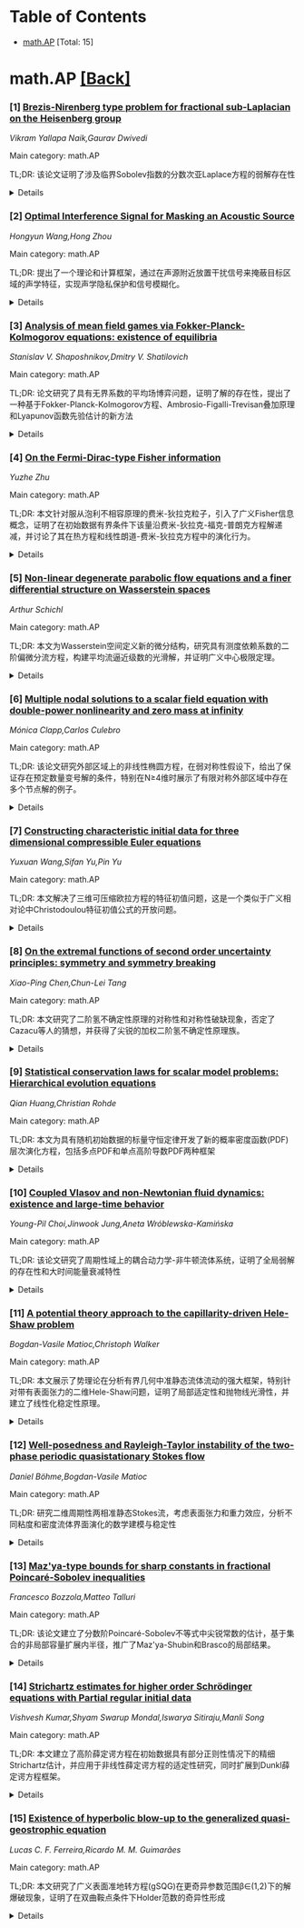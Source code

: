 <div id=toc></div>

# Table of Contents

- [math.AP](#math.AP) [Total: 15]


<div id='math.AP'></div>

# math.AP [[Back]](#toc)

### [1] [Brezis-Nirenberg type problem for fractional sub-Laplacian on the Heisenberg group](https://arxiv.org/abs/2508.14990)
*Vikram Yallapa Naik,Gaurav Dwivedi*

Main category: math.AP

TL;DR: 该论文证明了涉及临界Sobolev指数的分数次亚Laplace方程的弱解存在性


<details>
  <summary>Details</summary>
Motivation: 研究动机来源于著名的Brezis-Nirenberg问题，旨在解决分数次亚Laplace方程在临界指数情况下的解存在性问题

Method: 使用分数次水平Laplacian算子，在Heisenberg群上分析具有临界Sobolev指数的非线性方程

Result: 证明了在具有连续边界的有界区域上，该分数次亚Laplace方程弱解的存在性

Conclusion: 成功扩展了Brezis-Nirenberg问题的结果到分数次亚Laplace方程情形，为这类临界指数问题提供了理论基础

Abstract: In this paper, we show the existence of a weak solution for a fractional
sub-Laplace equation involving a term with the critical Sobolev exponent,
namely, \begin{align*} (-\Delta_\mathbb{H})^su - \lambda u &= |u|^{Q^*_s -2}u
\text{ in } \Omega,\\ u &= 0 \text{ in } \mathbb{H}^N \setminus \Omega,
\end{align*} where $\Omega \subseteq \mathbb{H}^N$ is bounded and has
continuous boundary, $(-\Delta_\mathbb{H})^s$ is the horizontal fractional
Laplacian, $s \in (0,1), \lambda > 0,$ and $Q^*_s=\frac{2Q}{Q-2s}$ is the
Sobolev critical exponent. This problem is motivated by the celebrated
Brezis-Nirenberg problem \cite{brezis1983positive}.

</details>


### [2] [Optimal Interference Signal for Masking an Acoustic Source](https://arxiv.org/abs/2508.15023)
*Hongyun Wang,Hong Zhou*

Main category: math.AP

TL;DR: 提出了一个理论和计算框架，通过在声源附近放置干扰信号来掩蔽目标区域的声学特征，实现声学隐私保护和信号模糊化。


<details>
  <summary>Details</summary>
Motivation: 在需要声学隐私或故意信号模糊的环境中，需要掩蔽基本操作中产生的声学特征，防止在目标区域被检测传感器发现。

Method: 推导了三维强迫波动方程的解析准稳态周期解，使用球对称解的叠加来研究目标区域的掩蔽效果，分析优化使用一个或两个点力进行掩蔽的性能，并开发了高效数值方法处理非球对称情况。

Result: 建立了声学掩蔽的理论框架，发现了自掩蔽现象，证明了使用干扰信号可以有效降低目标区域的残余振幅。

Conclusion: 该工作为水下声学通信安全、水下航行器隐身和声学监视防护等应用提供了有效的声学掩蔽解决方案。

Abstract: In an environment where acoustic privacy or deliberate signal obfuscation is
desired, it is necessary to mask the acoustic signature generated in essential
operations. We consider the problem of masking the effect of an acoustic source
in a target region where possible detection sensors are located. Masking is
achieved by placing interference signals near the acoustic source. We introduce
a theoretical and computational framework for designing such interference
signals with the goal of minimizing the residual amplitude in the target
region. For the three-dimensional (3D) forced wave equation with spherical
symmetry, we derive analytical quasi-steady periodic solutions for several
canonical cases. We examine the phenomenon of self-masking where an acoustic
source with certain spatial forcing profile masks itself from detection outside
its forcing footprint. We then use superposition of spherically symmetric
solutions to investigate masking in a given target region. We analyze and
optimize the performance of using one or two point-forces deployed near the
acoustic source for masking in the target region. For the general case where
the spatial forcing profile of the acoustic source lacks spherical symmetry, we
develop an efficient numerical method for solving the 3D wave equation.
Potential applications of this work include undersea acoustic communication
security, undersea vehicles stealth, and protection against acoustic
surveillance.

</details>


### [3] [Analysis of mean field games via Fokker-Planck-Kolmogorov equations: existence of equilibria](https://arxiv.org/abs/2508.15029)
*Stanislav V. Shaposhnikov,Dmitry V. Shatilovich*

Main category: math.AP

TL;DR: 论文研究了具有无界系数的平均场博弈问题，证明了解的存在性，提出了一种基于Fokker-Planck-Kolmogorov方程、Ambrosio-Figalli-Trevisan叠加原理和Lyapunov函数先验估计的新方法


<details>
  <summary>Details</summary>
Motivation: 研究具有无界系数的平均场博弈问题，这类问题在传统方法下难以处理，需要开发新的数学工具来证明解的存在性

Method: 采用基于Fokker-Planck-Kolmogorov方程的新方法，结合Ambrosio-Figalli-Trevisan叠加原理，并使用Lyapunov函数进行先验估计

Result: 成功证明了具有无界系数的平均场博弈问题解的存在性

Conclusion: 提出的新方法有效解决了具有无界系数的平均场博弈问题，为这类复杂问题的研究提供了新的数学工具和理论框架

Abstract: We study mean field games with unbounded coefficients. The existence of a
solution is proved. We propose a new approach based on Fokker-Planck-Kolmogorov
equations, the Ambrosio-Figalli-Trevisan superposition principle and a priory
estimates with Lyapunov functions.

</details>


### [4] [On the Fermi-Dirac-type Fisher information](https://arxiv.org/abs/2508.15054)
*Yuzhe Zhu*

Main category: math.AP

TL;DR: 本文针对服从泡利不相容原理的费米-狄拉克粒子，引入了广义Fisher信息概念，证明了在初始数据有界条件下该量沿费米-狄拉克-福克-普朗克方程解递减，并讨论了其在热方程和线性朗道-费米-狄拉克方程中的演化行为。


<details>
  <summary>Details</summary>
Motivation: 研究费米-狄拉克类粒子的动力学模型，特别是服从泡利不相容原理的粒子系统，需要发展适合此类系统的信息理论工具来量化熵耗散和动力学行为。

Method: 通过关联熵耗散恒等式引入广义Fisher信息概念，针对费米-狄拉克-福克-普朗克型动力学方程进行理论分析，证明在初始数据有界条件下的单调性性质。

Result: 证明了在适当初始数据上界条件下，广义Fisher信息沿费米-狄拉克-福克-普朗克方程解递减，而无此界限时单调性可能失效。同时分析了该信息量在热方程和线性朗道-费米-狄拉克方程中的时间演化。

Conclusion: 所提出的广义Fisher信息为费米-狄拉克类粒子系统提供了有效的分析工具，能够刻画此类系统的熵耗散特性，为研究量子统计力学中的动力学过程提供了新的理论框架。

Abstract: We consider kinetic models for Fermi-Dirac-like particles obeying the
exclusion principle. A generalized notion of Fisher information, tailored to
kinetic equations of Fermi-Dirac-Fokker-Planck type, is introduced via the
associated entropy dissipation identity. We show that, subject to a suitable
upper bound on the initial data, this quantity decreases along solutions of the
Fermi-Dirac-Fokker-Planck equation, while monotonicity can fail in the absence
of such a bound. We also discuss the time evolution of this Fermi-Dirac-type
Fisher information for the heat equation and the linear-type Landau-Fermi-Dirac
equation with Maxwell molecules.

</details>


### [5] [Non-linear degenerate parabolic flow equations and a finer differential structure on Wasserstein spaces](https://arxiv.org/abs/2508.15140)
*Arthur Schichl*

Main category: math.AP

TL;DR: 本文为Wasserstein空间定义新的微分结构，研究具有测度依赖系数的二阶偏微分流方程，构建平均流逼近级数的光滑解，并证明广义中心极限定理。


<details>
  <summary>Details</summary>
Motivation: 为p>2的Wasserstein空间和一般黎曼流形建立更精细的微分结构，扩展光滑曲线的概念，处理可能退化的二阶偏微分流方程。

Method: 使用平均流逼近级数（显式欧拉格式的变体）作为均匀极限来显式构造光滑解，在弱假设下证明解的存在性。

Result: 成功构建了Wasserstein空间中的光滑解，证明了广义中心极限定理，在更强假设下证明了光滑解的唯一性。

Conclusion: 新定义的微分结构比经典结构更精细，所提出的方法能够有效处理具有测度依赖系数的退化二阶偏微分流方程，为Wasserstein几何分析提供了新工具。

Abstract: We define new differential structures on the Wasserstein spaces
$\mathcal{W}_p(M)$ for $p > 2$ and a general Riemannian manifold $(M,g)$. We
consider a very general and possibly degenerate second order partial
differential flow equation with measure dependent coefficients to expand the
notion of smooth curves and to ensure that the new differential structure is
finer than the classical one. Under weak assumptions, we explicitly construct
smooth solutions as uniform limits of Average Flow Approximation Series (a
variant of explicit Euler--scheme approximations) in $\mathcal{W}_p(M)$ and,
thus, prove a generalzed version of the Central Limit Theorem. Under slightly
stronger assumptions, we prove that smooth solutions of our newly introduced
flow--equation are unique.

</details>


### [6] [Multiple nodal solutions to a scalar field equation with double-power nonlinearity and zero mass at infinity](https://arxiv.org/abs/2508.15167)
*Mónica Clapp,Carlos Culebro*

Main category: math.AP

TL;DR: 该论文研究外部区域上的非线性椭圆方程，在弱对称性假设下，给出了保证存在预定数量变号解的条件，特别在N≥4维时展示了有限对称外部区域中存在多个节点解的例子。


<details>
  <summary>Details</summary>
Motivation: 研究外部区域中具有衰减势能和特殊非线性特性的椭圆方程，探索在弱对称条件下保证变号解存在性的条件，扩展对称区域中节点解的理论。

Method: 使用变分方法和对称性分析，考虑子临界无穷远和超临界原点附近的非线性项，在外部区域中构造预定数量的变号解。

Result: 建立了保证问题存在预定数量变号解的条件，特别在N≥4维时证明了有限对称外部区域中可以存在多个节点解的具体例子。

Conclusion: 该工作为外部区域中非线性椭圆方程的变号解存在性提供了新的理论框架，特别是在有限对称性条件下展示了丰富的节点解结构。

Abstract: We consider the nonlinear elliptic equation \begin{equation*} -\Delta u +
V(x)u = f(u), \qquad u\in D^{1,2}_0(\Omega), \end{equation*} in an exterior
domain $\Omega$ of $\mathbb{R}^N$, where $V$ is a scalar potential that decays
to zero at infinity and the nonlinearity $f$ is subcritical at infinity and
supercritical near the origin. Under weak symmetry assumptions, we provide
conditions that guarantee that this problem has a prescribed number of
sign-changing solutions. In particular, we show that in dimensions $N\geq 4$
there are numerous examples of exterior domains with finite symmetries in which
the problem has a predetermined number of nodal solutions.

</details>


### [7] [Constructing characteristic initial data for three dimensional compressible Euler equations](https://arxiv.org/abs/2508.15199)
*Yuxuan Wang,Sifan Yu,Pin Yu*

Main category: math.AP

TL;DR: 本文解决了三维可压缩欧拉方程的特征初值问题，这是一个类似于广义相对论中Christodoulou特征初值公式的开放问题。


<details>
  <summary>Details</summary>
Motivation: 解决三维可压缩欧拉方程的特征初值构造问题，该问题在声学几何框架下一直是一个开放性问题，类似于广义相对论中的特征初值问题。

Method: 采用向量场方法，通过传输方程和波动方程递归地确定沿特征锥面C_0的所有阶导数（包括零阶导数），不同于之前的相交超曲面方法和对称约化方法。

Result: 证明了对于任意初始锥面C_0，给定初始数据和任意光滑熵函数及角速度，可以构造出光滑的初始数据使C_0成为特征曲面。

Conclusion: 这项工作为三维可压缩欧拉系统的可允许超曲面提供了完整的特征数据构造，为研究可压缩欧拉流的长时间动力学提供了有用的工具和新颖的视角。

Abstract: This paper resolves the characteristic initial data problem for the
three-dimensional compressible Euler equations - an open problem analogous to
Christodoulou's characteristic initial value formulation for the vacuum
Einstein field equations in general relativity. Within the framework of
acoustical geometry, we prove that for any "initial cone" $C_0\subset
\mathcal{D}=[0,T]\times\mathbb{R}^3$ with initial data
$(\mathring{\rho},\mathring{v},\mathring{s})$ given at $S_{0,0}=C_0\cap
\Sigma_0$, arbitrary smooth entropy function and angular velocity determine
smooth initial data $(\rho,v,s)$ on $C_0$ that render $C_0$ characteristic.
Differing from the intersecting-hypersurface case by Speck-Yu [19] and the
symmetric reduction case by Lisibach [11], our vector field method recursively
determines all (including $0$-th) order derivatives of the solution along $C_0$
via transport equations and wave equations. This work provides a complete
characteristic data construction for admissible hypersurfaces in the 3D
compressible Euler system, introducing useful tools and providing novel aspects
for studies of the long-time dynamics of the compressible Euler flow.

</details>


### [8] [On the extremal functions of second order uncertainty principles: symmetry and symmetry breaking](https://arxiv.org/abs/2508.15221)
*Xiao-Ping Chen,Chun-Lei Tang*

Main category: math.AP

TL;DR: 本文研究了二阶氢不确定性原理的对称性和对称性破缺现象，否定了Cazacu等人的猜想，并获得了尖锐的加权二阶氢不确定性原理族。


<details>
  <summary>Details</summary>
Motivation: 研究二阶氢不确定性原理的对称性特性，验证Cazacu等人提出的猜想是否正确，并扩展Duong和Nguyen关于尖锐二阶不确定性原理的工作。

Method: 通过选择合适的测试函数来验证猜想，并推导尖锐的加权二阶氢不确定性原理，证明极值函数的径向性质。

Result: 对于N=2,3的情况，否定了Cazacu等人的猜想，证明了对称性破缺现象；获得了一族尖锐的加权二阶氢不确定性原理，并证明极值函数是径向的。

Conclusion: 该研究澄清了二阶氢不确定性原理的对称性特性，扩展了相关理论，为后续研究提供了新的数学工具和理论基础。

Abstract: This paper focus on the symmetry and symmetry breaking about the second order
Hydrogen Uncertainty Principle. \emph{Firstly}, by choosing a suitable test
function, we give a negative answer to the conjecture presented by Cazacu,
Flynn and Lam in [\emph{J. Funct. Anal.} \textbf{283} (2022), Paper No. 109659,
37 pp] for $N\in\{2,3\}$, and emphasizing the symmetry breaking phenomenon.
\emph{Secondly}, we obtain a family of sharp weighted second order Hydrogen
Uncertainty Principle, and prove the extremal functions are radial, which
extends the work of Duong and Nguyen [The sharp second order
Caffareli-Kohn-Nirenberg inequality and stability estimates for the sharp
second order uncertainty principle, arXiv:2102.01425].

</details>


### [9] [Statistical conservation laws for scalar model problems: Hierarchical evolution equations](https://arxiv.org/abs/2508.15359)
*Qian Huang,Christian Rohde*

Main category: math.AP

TL;DR: 本文为具有随机初始数据的标量守恒定律开发了新的概率密度函数(PDF)层次演化方程，包括多点PDF和单点高阶导数PDF两种框架


<details>
  <summary>Details</summary>
Motivation: 不可压缩Navier-Stokes方程解的概率密度函数可以通过线性方程层次结构表示，本文以此为动机开发标量守恒定律的PDF层次方程

Method: 开发了两种框架：多点概率密度函数和单点高阶导数概率密度函数，建立层次演化方程

Result: 建立的层次结构能够捕捉统计相关性并为闭合策略提供指导

Conclusion: 成功为标量守恒定律开发了新的PDF层次演化方程框架，为研究随机初始数据下的统计特性提供了有效工具

Abstract: The probability density functions (PDFs) for the solution of the
incompressible Navier-Stokes equation can be represented by a hierarchy of
linear equations. This article develops new hierarchical evolution equations
for PDFs of a scalar conservation law with random initial data as a model
problem. Two frameworks are developed, including multi-point PDFs and
single-point higher-order derivative PDFs. These hierarchies capture
statistical correlations and guide closure strategies.

</details>


### [10] [Coupled Vlasov and non-Newtonian fluid dynamics: existence and large-time behavior](https://arxiv.org/abs/2508.15460)
*Young-Pil Choi,Jinwook Jung,Aneta Wróblewska-Kamińska*

Main category: math.AP

TL;DR: 该论文研究了周期性域上的耦合动力学-非牛顿流体系统，证明了全局弱解的存在性和大时间能量衰减特性


<details>
  <summary>Details</summary>
Motivation: 研究粒子与不可压缩幂律流体通过阻力相互作用的耦合系统，探索非牛顿流体中粒子-流体相互作用的数学理论

Method: 使用Vlasov方程描述粒子演化，与幂律流体耦合，通过数学分析证明全局弱解存在性和能量衰减

Result: 证明了对于所有p>8/5的幂律指数，全局弱解存在；在粒子密度有界假设下，建立了速度对齐偏差的调制能量泛函的大时间衰减

Conclusion: 流体耗散在大时间动力学中起关键作用，当p>2时衰减率为代数衰减，当6/5≤p≤2时为指数衰减

Abstract: We study a coupled kinetic-non-Newtonian fluid system on the periodic domain
${\mathbb T}^3$, where particles evolve by a Vlasov equation and interact with
an incompressible power-law fluid through a drag force. We prove the global
existence of weak solutions for all $p > \frac{8}{5}$, where $p > 1$ denotes
the power-law exponent of the fluid's stress-strain relation. Under an
additional uniform boundedness assumption on the particle density, we also
establish large-time decay of a modulated energy functional measuring deviation
from velocity alignment. The decay rate is algebraic when $p > 2$ and
exponential when $\frac{6}{5} \le p \le 2$, reflecting the role of fluid
dissipation in the large-time dynamics.

</details>


### [11] [A potential theory approach to the capillarity-driven Hele-Shaw problem](https://arxiv.org/abs/2508.15491)
*Bogdan-Vasile Matioc,Christoph Walker*

Main category: math.AP

TL;DR: 本文展示了势理论在分析有界几何中准静态流体流动的强大框架，特别针对带有表面张力的二维Hele-Shaw问题，证明了局部适定性和抛物线光滑性，并建立了线性化稳定性原理。


<details>
  <summary>Details</summary>
Motivation: 研究有界几何中准静态流体流动的数学分析框架，特别是针对椭圆方程控制的体动力学问题，旨在建立严格的数学理论基础和分析工具。

Method: 采用势理论框架，分析二维Hele-Shaw问题（带有表面张力），推导局部适定性和抛物线光滑性，建立抽象拟线性抛物线问题的线性化稳定性原理。

Result: 在（几乎）最优函数空间中证明了Hele-Shaw问题的局部适定性和抛物线光滑性，证明了该问题稳态解的指数稳定性。

Conclusion: 势理论为分析有界几何中的准静态流体流动提供了有效的数学框架，所建立的稳定性原理可应用于一类抽象拟线性抛物线问题，具有重要的理论价值。

Abstract: In this paper, we demonstrate that potential theory provides a powerful
framework for analyzing quasistationary fluid flows in bounded geometries,
where the bulk dynamics are governed by elliptic equations with constant
coefficients. This approach is illustrated by the two-dimensional Hele-Shaw
problem with surface tension, for which we derive local well-posedness and
parabolic smoothing in (almost) optimal function spaces. In addition, we
establish a generalized principle of linearized stability for a particular
class of abstract quasilinear parabolic problems, which enables us to show that
the stationary solutions to the Hele-Shaw problem are exponentially stable.

</details>


### [12] [Well-posedness and Rayleigh-Taylor instability of the two-phase periodic quasistationary Stokes flow](https://arxiv.org/abs/2508.15502)
*Daniel Böhme,Bogdan-Vasile Matioc*

Main category: math.AP

TL;DR: 研究二维周期性两相准静态Stokes流，考虑表面张力和重力效应，分析不同粘度和密度流体界面演化的数学建模与稳定性


<details>
  <summary>Details</summary>
Motivation: 研究具有不同粘度和密度的两相流体在表面张力和重力作用下的界面演化问题，建立数学模型并分析其稳定性特性

Method: 将数学模型重新表述为仅涉及界面参数化函数的完全非线性和非局部演化方程，在亚临界Sobolev空间中研究平衡解

Result: 建立了适定性和抛物光滑性质，证明了小指状平衡解的Rayleigh-Taylor不稳定性，并确定了平坦界面稳定性取决于特定参数的符号

Conclusion: 该研究为两相流体界面演化提供了严格的数学分析框架，揭示了界面稳定性的关键参数依赖性，对理解Rayleigh-Taylor不稳定性有重要意义

Abstract: We study the two-phase, horizontally periodic, quasistationary Stokes flow in
two dimensions driven by surface tension and gravity effects in the general
context of fluids with (possibly) different viscosities and densities. The
sharp interface which separates the fluids is assumed to be the graph of a
periodic function. The mathematical model is then recast as a fully nonlinear
and nonlocal evolution equation involving only the function parametrizing the
interface. Our main results include well-posedness and a parabolic smoothing
property, as well as a study of equilibrium solutions in subcritical Sobolev
spaces. In particular, we establish the Rayleigh-Taylor instability of small,
finger-shaped equilibria and prove that the stability properties of flat
interfaces depend on the sign of a certain parameter.

</details>


### [13] [Maz'ya-type bounds for sharp constants in fractional Poincaré-Sobolev inequalities](https://arxiv.org/abs/2508.15564)
*Francesco Bozzola,Matteo Talluri*

Main category: math.AP

TL;DR: 该论文建立了分数阶Poincaré-Sobolev不等式中尖锐常数的估计，基于集合的非局部容量扩展内半径，推广了Maz'ya-Shubin和Brasco的局部结果。


<details>
  <summary>Details</summary>
Motivation: 研究分数阶Poincaré-Sobolev不等式中尖锐常数的最优估计，建立与分数阶可微性阶数相关的极限行为，并为齐次Sobolev空间嵌入提供新准则。

Method: 通过新的Maz'ya-Poincaré不等式和分数阶Poincaré-Wirtinger型估计，利用非局部容量扩展内半径的方法进行分析。

Result: 获得了尖锐常数的最优估计，证明了与分数阶阶数相关的极限行为，并得到了齐次Sobolev空间嵌入L^q空间的新判据，特别适用于分数阶Laplacian的第一特征值。

Conclusion: 该工作建立了分数阶Poincaré-Sobolev不等式理论的重要进展，提供了分数阶Cheeger常数正性的最优刻画，结果对分数阶Laplacian特征值问题具有重要意义。

Abstract: We prove estimates for the sharp constants in fractional Poincar\'e-Sobolev
inequalities associated to an open set, in terms of a nonlocal capacitary
extension of its inradius. This work builds upon previous results obtained in
the local case by Maz'ya and Shubin and by the first author and Brasco. We rely
on a new Maz'ya-Poincar\'e inequality and, incidentally, we also prove new
fractional Poincar\'e-Wirtinger-type estimates. These inequalities display
sharp limiting behaviours with respect to the fractional order of
differentiability. As a byproduct, we obtain a new criterion for the embedding
of the homogeneous Sobolev space $\mathcal{D}^{s,p}_0(\Omega)$ in
$L^q(\Omega)$, valid in the subcritical regime and for $p \le q < p^*_s$. Our
results are new even for the first eigenvalue of the fractional Laplacian and
contain an optimal characterization for the positivity of the fractional
Cheeger's constant.

</details>


### [14] [Strichartz estimates for higher order Schrödinger equations with Partial regular initial data](https://arxiv.org/abs/2508.15670)
*Vishvesh Kumar,Shyam Swarup Mondal,Iswarya Sitiraju,Manli Song*

Main category: math.AP

TL;DR: 本文建立了高阶薛定谔方程在初始数据具有部分正则性情况下的精细Strichartz估计，并应用于非线性薛定谔方程的适定性研究，同时扩展到Dunkl薛定谔方程框架。


<details>
  <summary>Details</summary>
Motivation: 研究初始数据仅具有部分空间变量正则性（而非完全Sobolev正则性）的高阶薛定谔方程的Strichartz估计，为非线性问题的适定性分析提供理论基础。

Method: 建立部分正则性初始数据下的精细Strichartz估计，开发适用于Dunkl分析的稳态相位方法新结果以克服技术难点。

Result: 获得了高阶薛定谔方程在部分正则性条件下的Strichartz估计，证明了非线性薛定谔方程的适定性，并将结果成功扩展到两种不同根系下的Dunkl薛定谔方程。

Conclusion: 本文发展了处理部分正则性初始数据的分析工具，特别是在Dunkl框架下克服了缺乏稳态相位方法的困难，为相关偏微分方程研究提供了新的技术途径。

Abstract: In this paper, we establish refined Strichartz estimates for higher-order
Schr\"odinger equations with initial data exhibiting partial regularity. By
partial regularity, we mean that the initial data are not required to have full
Sobolev regularity but only regularity with respect to a subset of the spatial
variables. As an application of these estimates, we investigate the
well-posedness of nonlinear Schr\"odinger equations with power-type
nonlinearities. In addition, we extend our analysis to the Dunkl Schr\"odinger
equations under partial regularity, defined with respect to two distinct root
systems. This extension poses significant challenges, mainly due to the lack of
a suitable stationary phase method in the Dunkl setting. To overcome this
difficulty, we develop a new result that provides an adaptation of the
stationary phase method to the framework of Dunkl analysis.

</details>


### [15] [Existence of hyperbolic blow-up to the generalized quasi-geostrophic equation](https://arxiv.org/abs/2508.15708)
*Lucas C. F. Ferreira,Ricardo M. M. Guimarães*

Main category: math.AP

TL;DR: 本文研究了广义表面准地转方程(gSQG)在更奇异参数范围β∈(1,2)下的解爆破现象，证明了在双曲鞍点条件下Holder范数的奇异性形成


<details>
  <summary>Details</summary>
Motivation: 研究gSQG方程在更奇异参数范围内的解爆破行为，填补该领域在严格证明奇异性形成方面的空白

Method: 基于Córdoba(1998)的双曲框架，假设解的等值线包含双曲鞍点，并在原点处施加适当条件，分析鞍点张开角的坍塌

Result: 证明了存在爆破时间T*∈ℝ⁺∪{∞}，给出了爆破时间的下界估计，并证明了Holder范数‖θ(t)‖_{C^σ}在t→T*时爆破

Conclusion: 首次严格证明了gSQG方程一类光滑解在有限或无限时间内Holder空间奇异性的形成，为更奇异参数范围的爆破理论提供了重要结果

Abstract: In this work, we investigate the blow-up of solutions to the generalized
surface quasi-geostrophic (gSQG) equation in $\mathbb{R}^{2}$, within the more
singular range $\beta\in(1,2)$ for the coupling of the velocity field. This
behavior is studied under a hyperbolic setting based on the framework
originally introduced by C\'{o}rdoba (1998, Annals of Math. 148, 1135--52) for
the classical SQG equation. Assuming that the level sets of the solution
contains a hyperbolic saddle, and under suitable conditions on the solution at
the origin, we obtain the existence of a time
$T^{\ast}\in\mathbb{R}^{+}\cup\{\infty\}$ at which the opening angle of the
saddle collapses. Moreover, we derive a lower bound for the blow-up time
$T^\ast$. This geometric degeneration leads to the blow-up of the H\"{o}lder
norm $\Vert\theta(t)\Vert_{C^{\sigma}}$ as $t\rightarrow T^{\ast}$, for
$\sigma\in(0, \beta -1)$, showing the formation of singularity in the
H\"{o}lder space at time $T^{\ast}$. To the best of our knowledge, these are
the first results in the literature to rigorously prove the formation of a
singularity, whether in finite or infinite time, for a class of smooth
solutions to the gSQG equation.

</details>
